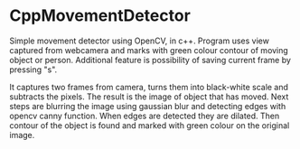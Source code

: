 # CppMovementDetector

Simple movement detector using OpenCV, in c++.
Program uses view captured from webcamera and marks with green colour contour of moving object or person.
Additional feature is possibility of saving current frame by pressing "s".

It captures two frames from camera, turns them into black-white scale and subtracts the pixels. The result is the image of object that has moved.
Next steps are blurring the image using gaussian blur and detecting edges with opencv canny function. When edges are detected they are dilated.
Then contour of the object is found and marked with green colour on the original image.
